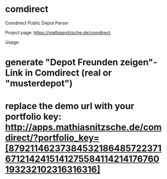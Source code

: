 comdirect
=========

Comdirect Public Depot Parser

Project page: https://mathiasnitzsche.de/comdirect

Usage:
 # generate "Depot Freunden zeigen"-Link in Comdirect (real or "musterdepot")
 # replace the demo url with your portfolio key: http://apps.mathiasnitzsche.de/comdirect/?portfolio_key=[879211462373845321864857223716712142415141275584114214176760193232102316316316]